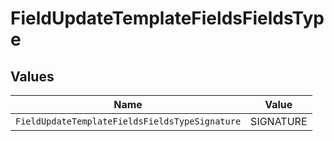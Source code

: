 # FieldUpdateTemplateFieldsFieldsType


## Values

| Name                                           | Value                                          |
| ---------------------------------------------- | ---------------------------------------------- |
| `FieldUpdateTemplateFieldsFieldsTypeSignature` | SIGNATURE                                      |